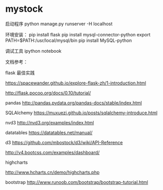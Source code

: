 # mystock

启动程序
 python manage.py runserver -H localhost

环境安装：
   pip install flask
   pip install mysql-connector-python
   export PATH=$PATH:/usr/local/mysql/bin
   pip install MySQL-python 

调试工具
   ipython notebook


文档参考：

flask 最佳实践

https://spacewander.github.io/explore-flask-zh/1-introduction.html

http://flask.pocoo.org/docs/0.10/tutorial/

pandas
http://pandas.pydata.org/pandas-docs/stable/index.html 

SQLAlchemy
https://muxuezi.github.io/posts/sqlalchemy-introduce.html

nvd3
http://nvd3.org/examples/index.html

datatables
https://datatables.net/manual/

d3
https://github.com/mbostock/d3/wiki/API-Reference

http://v4.bootcss.com/examples/dashboard/

highcharts

http://www.hcharts.cn/demo/highcharts.php

bootstrap
http://www.runoob.com/bootstrap/bootstrap-tutorial.html